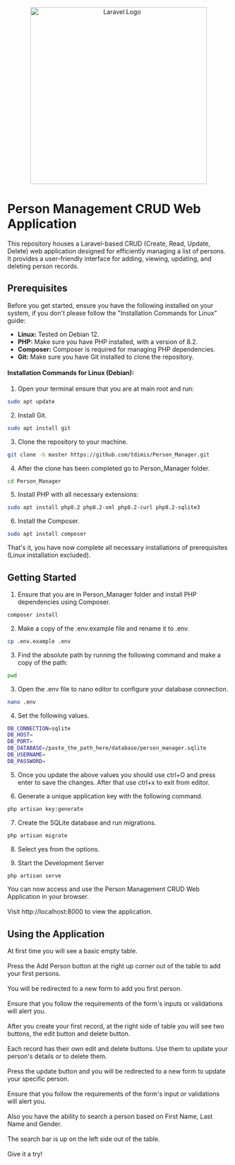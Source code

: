 <p align="center"><a href="https://laravel.com" target="_blank"><img src="https://raw.githubusercontent.com/laravel/art/master/logo-lockup/5%20SVG/2%20CMYK/1%20Full%20Color/laravel-logolockup-cmyk-red.svg" width="400" alt="Laravel Logo"></a></p>

# Person Management CRUD Web Application

This repository houses a Laravel-based CRUD (Create, Read, Update, Delete) web application designed for efficiently managing a list of persons. It provides a user-friendly interface for adding, viewing, updating, and deleting person records.

## Prerequisites

Before you get started, ensure you have the following installed on your system, if you don't please follow the "Installation Commands for Linux" guide:

- **Linux:** Tested on Debian 12.
- **PHP:** Make sure you have PHP installed, with a version of 8.2.
- **Composer:** Composer is required for managing PHP dependencies.
- **Git:** Make sure you have Git installed to clone the repository.
#### Installation Commands for Linux (Debian):
1. Open your terminal ensure that you are at main root and run:
```bash
sudo apt update
```
2. Install Git.
```bash
sudo apt install git
```
3. Clone the repository to your machine.
```bash
git clone -b master https://github.com/tdimis/Person_Manager.git
```
4. After the clone has been completed go to Person_Manager folder.
```bash
cd Person_Manager
```
5. Install PHP with all necessary extensions:
```bash
sudo apt install php8.2 php8.2-xml php8.2-curl php8.2-sqlite3
```
6. Install the Composer.
```bash
sudo apt install composer
```
That's it, you have now complete all necessary installations of prerequisites (Linux installation excluded).

## Getting Started

1. Ensure that you are in Person_Manager folder and install PHP dependencies using Composer.
```bash
composer install
```
2. Make a copy of the .env.example file and rename it to .env.
```bash
cp .env.example .env
```
3. Find the absolute path by running the following command and make a copy of the path:
```bash
pwd
```
3. Open the .env file to nano editor to configure your database connection.
```bash
nano .env
```
4. Set the following values.
```bash
DB_CONNECTION=sqlite
DB_HOST=
DB_PORT=
DB_DATABASE=/paste_the_path_here/database/person_manager.sqlite
DB_USERNAME=
DB_PASSWORD=
```
5. Once you update the above values you should use ctrl+O and press enter to save the changes.
   After that use ctrl+x to exit from editor.

6. Generate a unique application key with the following command.
```bash
php artisan key:generate
```
7. Create the SQLite database and run migrations.
```bash
php artisan migrate
```
8. Select yes from the options.

9. Start the Development Server
```bash
php artisan serve
```
You can now access and use the Person Management CRUD Web Application in your browser.<br><br>Visit http://localhost:8000 to view the application.

## Using the Application
At first time you will see a basic empty table.<br><br>Press the Add Person button at the right up corner out of the table to add your first persons.<br><br>
You will be redirected to a new form to add you first person. <br><br>Ensure that you follow the requirements of the form's inputs or validations will alert you.<br><br>
After you create your first record, at the right side of table you will see two buttons, the edit button and delete button.<br><br>
Each record has their own edit and delete buttons. Use them to update your person's details or to delete them.<br><br>
Press the update button and you will be redirected to a new form to update your specific person.<br><br> 
Ensure that you follow the requirements of the form's input or validations will alert you.<br><br>
Also you have the ability to search a person based on First Name, Last Name and Gender.<br><br>
The search bar is up on the left side out of the table. <br><br>Give it a try!

   
